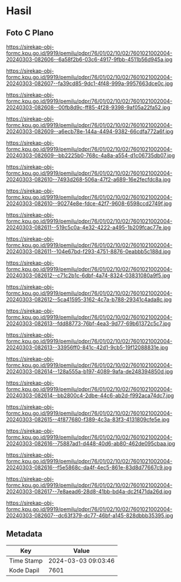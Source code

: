 # Hasil

## Foto C Plano

https://sirekap-obj-formc.kpu.go.id/9919/pemilu/pdpr/76/01/02/10/02/7601021002004-20240303-082606--6a58f2b6-03c6-4917-9fbb-4511b56d945a.jpg

https://sirekap-obj-formc.kpu.go.id/9919/pemilu/pdpr/76/01/02/10/02/7601021002004-20240303-082607--fa39cd85-9dc1-4f48-999a-9957663dce0c.jpg

https://sirekap-obj-formc.kpu.go.id/9919/pemilu/pdpr/76/01/02/10/02/7601021002004-20240303-082608--00fb8d9c-ff85-4f28-9398-9af05a22fa52.jpg

https://sirekap-obj-formc.kpu.go.id/9919/pemilu/pdpr/76/01/02/10/02/7601021002004-20240303-082609--a6ecb78e-144a-4494-9382-66cdfa772a6f.jpg

https://sirekap-obj-formc.kpu.go.id/9919/pemilu/pdpr/76/01/02/10/02/7601021002004-20240303-082609--bb2225b0-768c-4a8a-a554-d1c06735db07.jpg

https://sirekap-obj-formc.kpu.go.id/9919/pemilu/pdpr/76/01/02/10/02/7601021002004-20240303-082610--7493d268-506a-47f2-a689-16e2fecfdc8a.jpg

https://sirekap-obj-formc.kpu.go.id/9919/pemilu/pdpr/76/01/02/10/02/7601021002004-20240303-082610--90274e8e-fdce-42f7-9608-6598ccd2749f.jpg

https://sirekap-obj-formc.kpu.go.id/9919/pemilu/pdpr/76/01/02/10/02/7601021002004-20240303-082611--519c5c0a-4e32-4222-a495-1b209fcac77e.jpg

https://sirekap-obj-formc.kpu.go.id/9919/pemilu/pdpr/76/01/02/10/02/7601021002004-20240303-082611--104e67bd-f293-4751-8876-0eabbb5c188d.jpg

https://sirekap-obj-formc.kpu.go.id/9919/pemilu/pdpr/76/01/02/10/02/7601021002004-20240303-082612--c71c2b1c-6dbf-4a74-8324-03831080a9f5.jpg

https://sirekap-obj-formc.kpu.go.id/9919/pemilu/pdpr/76/01/02/10/02/7601021002004-20240303-082612--5ca41595-3162-4c7a-b788-29341c4ada8c.jpg

https://sirekap-obj-formc.kpu.go.id/9919/pemilu/pdpr/76/01/02/10/02/7601021002004-20240303-082613--fdd88773-76bf-4ea3-9d77-69b61372c5c7.jpg

https://sirekap-obj-formc.kpu.go.id/9919/pemilu/pdpr/76/01/02/10/02/7601021002004-20240303-082613--33956ff0-841c-42d1-9cb5-19f12088831e.jpg

https://sirekap-obj-formc.kpu.go.id/9919/pemilu/pdpr/76/01/02/10/02/7601021002004-20240303-082614--128a555a-b197-4089-9afa-de248394850d.jpg

https://sirekap-obj-formc.kpu.go.id/9919/pemilu/pdpr/76/01/02/10/02/7601021002004-20240303-082614--bb2800c4-2dbe-44c6-ab2d-f992aca74dc7.jpg

https://sirekap-obj-formc.kpu.go.id/9919/pemilu/pdpr/76/01/02/10/02/7601021002004-20240303-082615--4f877680-f389-4c3a-83f3-4131809cfe5e.jpg

https://sirekap-obj-formc.kpu.go.id/9919/pemilu/pdpr/76/01/02/10/02/7601021002004-20240303-082616--75887ad1-d448-40d6-ab80-462de095cbaa.jpg

https://sirekap-obj-formc.kpu.go.id/9919/pemilu/pdpr/76/01/02/10/02/7601021002004-20240303-082616--f5e5868c-da4f-4ec5-861e-83d8d77667c9.jpg

https://sirekap-obj-formc.kpu.go.id/9919/pemilu/pdpr/76/01/02/10/02/7601021002004-20240303-082617--7e8aead6-28d8-41bb-bd4a-dc2f471da26d.jpg

https://sirekap-obj-formc.kpu.go.id/9919/pemilu/pdpr/76/01/02/10/02/7601021002004-20240303-082607--dc63f379-dc77-46bf-a145-828dbbb35395.jpg


## Metadata

| Key        | Value               |
| ---------- | ------------------- |
| Time Stamp | 2024-03-03 09:03:46 |
| Kode Dapil | 7601                |



